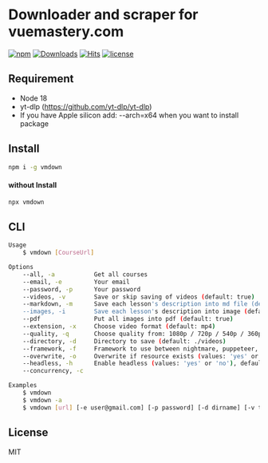 # Downloader and scraper for vuemastery.com

[![npm](https://badgen.net/npm/v/vmdown)](https://www.npmjs.com/package/vmdown)
[![Downloads](https://img.shields.io/npm/dm/vmdown.svg?style=flat)](https://www.npmjs.org/package/vmdown)
[![Hits](https://hits.seeyoufarm.com/api/count/incr/badge.svg?url=https%3A%2F%2Fgithub.com%2Fmuhamed-didovic%2Fvmdown&count_bg=%2379C83D&title_bg=%23555555&icon=&icon_color=%23E7E7E7&title=hits&edge_flat=false)](https://hits.seeyoufarm.com)
[![license](https://flat.badgen.net/github/license/muhamed-didovic/vmdown)](https://github.com/muhamed-didovic/vmdown/blob/main/LICENSE)

## Requirement
- Node 18
- yt-dlp (https://github.com/yt-dlp/yt-dlp)
- If you have Apple silicon add: --arch=x64 when you want to install package

## Install
```sh
npm i -g vmdown
```

#### without Install
```sh
npx vmdown
```

## CLI
```sh
Usage
    $ vmdown [CourseUrl]

Options
    --all, -a           Get all courses
    --email, -e         Your email
    --password, -p      Your password
    --videos, -v        Save or skip saving of videos (default: true)
    --markdown, -m      Save each lesson's description into md file (default: true)
    --images, -i        Save each lesson's description into image (default: true)
    --pdf               Put all images into pdf (default: true)
    --extension, -x     Choose video format (default: mp4)
    --quality, -q       Choose quality from: 1080p / 720p / 540p / 360p / 240p (default: 1080p)
    --directory, -d     Directory to save (default: ./videos)
    --framework, -f     Framework to use between nightmare, puppeteer, puppeteer-cluster, puppeteer-socket and playwright (default: puppeteer) (Options available: 'p', 'n', 'pc', 'pw', 'ps')
    --overwrite, -o     Overwrite if resource exists (values: 'yes' or 'no'), default value is 'no'
    --headless, -h      Enable headless (values: 'yes' or 'no'), default value is 'yes'
    --concurrency, -c

Examples
    $ vmdown
    $ vmdown -a
    $ vmdown [url] [-e user@gmail.com] [-p password] [-d dirname] [-v true/false] [-m true/false] [-i true/false] [-pdf true/false] [-o yes/no] [-h yes/no] [-c number]
```

## License
MIT
